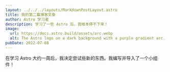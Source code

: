 ```yaml
---
layout: ../../../layouts/MarkdownPostLayout.astro
title: 我的第二篇博客文章
author: Astro 学习者
description: 学习了一些 Astro 后，我根本停不下来！
image:
  url: https://docs.astro.build/assets/arc.webp
  alt: The Astro logo on a dark background with a purple gradient arc.
pubDate: 2022-07-08
---
```

在学习 Astro 大约一周后，我决定尝试些新的东西。我编写并导入了一个小组件！
